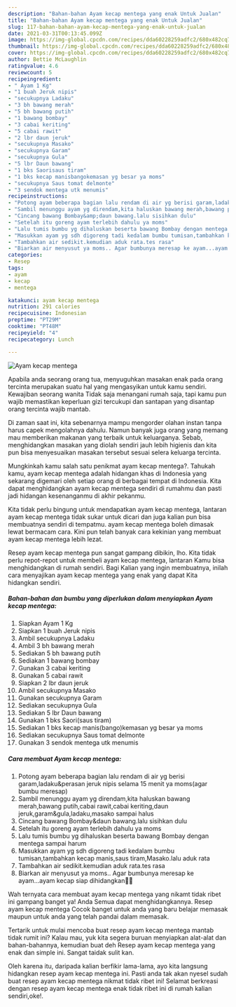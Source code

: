 ```yaml
---
description: "Bahan-bahan Ayam kecap mentega yang enak Untuk Jualan"
title: "Bahan-bahan Ayam kecap mentega yang enak Untuk Jualan"
slug: 117-bahan-bahan-ayam-kecap-mentega-yang-enak-untuk-jualan
date: 2021-03-31T00:13:45.099Z
image: https://img-global.cpcdn.com/recipes/dda60228259adfc2/680x482cq70/ayam-kecap-mentega-foto-resep-utama.jpg
thumbnail: https://img-global.cpcdn.com/recipes/dda60228259adfc2/680x482cq70/ayam-kecap-mentega-foto-resep-utama.jpg
cover: https://img-global.cpcdn.com/recipes/dda60228259adfc2/680x482cq70/ayam-kecap-mentega-foto-resep-utama.jpg
author: Bettie McLaughlin
ratingvalue: 4.6
reviewcount: 5
recipeingredient:
- " Ayam 1 Kg"
- "1 buah Jeruk nipis"
- "secukupnya Ladaku"
- "3 bh bawang merah"
- "5 bh bawang putih"
- "1 bawang bombay"
- "3 cabai keriting"
- "5 cabai rawit"
- "2 lbr daun jeruk"
- "secukupnya Masako"
- "secukupnya Garam"
- "secukupnya Gula"
- "5 lbr Daun bawang"
- "1 bks Saorisaus tiram"
- "1 bks kecap manisbangokemasan yg besar ya moms"
- "secukupnya Saus tomat delmonte"
- "3 sendok mentega utk menumis"
recipeinstructions:
- "Potong ayam beberapa bagian lalu rendam di air yg berisi garam,ladaku&amp;perasan jeruk nipis selama 15 menit ya moms(agar bumbu meresap)"
- "Sambil menunggu ayam yg direndam,kita haluskan bawang merah,bawang putih,cabai rawit,cabai keriting,daun jeruk,garam&amp;gula,ladaku,masako sampai halus"
- "Cincang bawang Bombay&amp;daun bawang.lalu sisihkan dulu"
- "Setelah itu goreng ayam terlebih dahulu ya moms"
- "Lalu tumis bumbu yg dihaluskan beserta bawang Bombay dengan mentega sampai harum"
- "Masukkan ayam yg sdh digoreng tadi kedalam bumbu tumisan,tambahkan kecap manis,saus tiram,Masako.lalu aduk rata"
- "Tambahkan air sedikit.kemudian aduk rata.tes rasa"
- "Biarkan air menyusut ya moms.. Agar bumbunya meresap ke ayam...ayam kecap siap dihidangkan🥰🥰"
categories:
- Resep
tags:
- ayam
- kecap
- mentega

katakunci: ayam kecap mentega 
nutrition: 291 calories
recipecuisine: Indonesian
preptime: "PT29M"
cooktime: "PT48M"
recipeyield: "4"
recipecategory: Lunch

---
```



![Ayam kecap mentega](https://img-global.cpcdn.com/recipes/dda60228259adfc2/680x482cq70/ayam-kecap-mentega-foto-resep-utama.jpg)

Apabila anda seorang orang tua, menyuguhkan masakan enak pada orang tercinta merupakan suatu hal yang mengasyikan untuk kamu sendiri. Kewajiban seorang  wanita Tidak saja menangani rumah saja, tapi kamu pun wajib memastikan keperluan gizi tercukupi dan santapan yang disantap orang tercinta wajib mantab.

Di zaman  saat ini, kita sebenarnya mampu mengorder olahan instan tanpa harus capek mengolahnya dahulu. Namun banyak juga orang yang memang mau memberikan makanan yang terbaik untuk keluarganya. Sebab, menghidangkan masakan yang diolah sendiri jauh lebih higienis dan kita pun bisa menyesuaikan masakan tersebut sesuai selera keluarga tercinta. 



Mungkinkah kamu salah satu penikmat ayam kecap mentega?. Tahukah kamu, ayam kecap mentega adalah hidangan khas di Indonesia yang sekarang digemari oleh setiap orang di berbagai tempat di Indonesia. Kita dapat menghidangkan ayam kecap mentega sendiri di rumahmu dan pasti jadi hidangan kesenanganmu di akhir pekanmu.

Kita tidak perlu bingung untuk mendapatkan ayam kecap mentega, lantaran ayam kecap mentega tidak sukar untuk dicari dan juga kalian pun bisa membuatnya sendiri di tempatmu. ayam kecap mentega boleh dimasak lewat bermacam cara. Kini pun telah banyak cara kekinian yang membuat ayam kecap mentega lebih lezat.

Resep ayam kecap mentega pun sangat gampang dibikin, lho. Kita tidak perlu repot-repot untuk membeli ayam kecap mentega, lantaran Kamu bisa menghidangkan di rumah sendiri. Bagi Kalian yang ingin membuatnya, inilah cara menyajikan ayam kecap mentega yang enak yang dapat Kita hidangkan sendiri.

<!--inarticleads1-->

##### Bahan-bahan dan bumbu yang diperlukan dalam menyiapkan Ayam kecap mentega:

1. Siapkan  Ayam 1 Kg
1. Siapkan 1 buah Jeruk nipis
1. Ambil secukupnya Ladaku
1. Ambil 3 bh bawang merah
1. Sediakan 5 bh bawang putih
1. Sediakan 1 bawang bombay
1. Gunakan 3 cabai keriting
1. Gunakan 5 cabai rawit
1. Siapkan 2 lbr daun jeruk
1. Ambil secukupnya Masako
1. Gunakan secukupnya Garam
1. Sediakan secukupnya Gula
1. Sediakan 5 lbr Daun bawang
1. Gunakan 1 bks Saori(saus tiram)
1. Sediakan 1 bks kecap manis(bango)kemasan yg besar ya moms
1. Sediakan secukupnya Saus tomat delmonte
1. Gunakan 3 sendok mentega utk menumis




<!--inarticleads2-->

##### Cara membuat Ayam kecap mentega:

1. Potong ayam beberapa bagian lalu rendam di air yg berisi garam,ladaku&amp;perasan jeruk nipis selama 15 menit ya moms(agar bumbu meresap)
1. Sambil menunggu ayam yg direndam,kita haluskan bawang merah,bawang putih,cabai rawit,cabai keriting,daun jeruk,garam&amp;gula,ladaku,masako sampai halus
1. Cincang bawang Bombay&amp;daun bawang.lalu sisihkan dulu
1. Setelah itu goreng ayam terlebih dahulu ya moms
1. Lalu tumis bumbu yg dihaluskan beserta bawang Bombay dengan mentega sampai harum
1. Masukkan ayam yg sdh digoreng tadi kedalam bumbu tumisan,tambahkan kecap manis,saus tiram,Masako.lalu aduk rata
1. Tambahkan air sedikit.kemudian aduk rata.tes rasa
1. Biarkan air menyusut ya moms.. Agar bumbunya meresap ke ayam...ayam kecap siap dihidangkan🥰🥰




Wah ternyata cara membuat ayam kecap mentega yang nikamt tidak ribet ini gampang banget ya! Anda Semua dapat menghidangkannya. Resep ayam kecap mentega Cocok banget untuk anda yang baru belajar memasak maupun untuk anda yang telah pandai dalam memasak.

Tertarik untuk mulai mencoba buat resep ayam kecap mentega mantab tidak rumit ini? Kalau mau, yuk kita segera buruan menyiapkan alat-alat dan bahan-bahannya, kemudian buat deh Resep ayam kecap mentega yang enak dan simple ini. Sangat taidak sulit kan. 

Oleh karena itu, daripada kalian berfikir lama-lama, ayo kita langsung hidangkan resep ayam kecap mentega ini. Pasti anda tak akan nyesel sudah buat resep ayam kecap mentega nikmat tidak ribet ini! Selamat berkreasi dengan resep ayam kecap mentega enak tidak ribet ini di rumah kalian sendiri,oke!.

